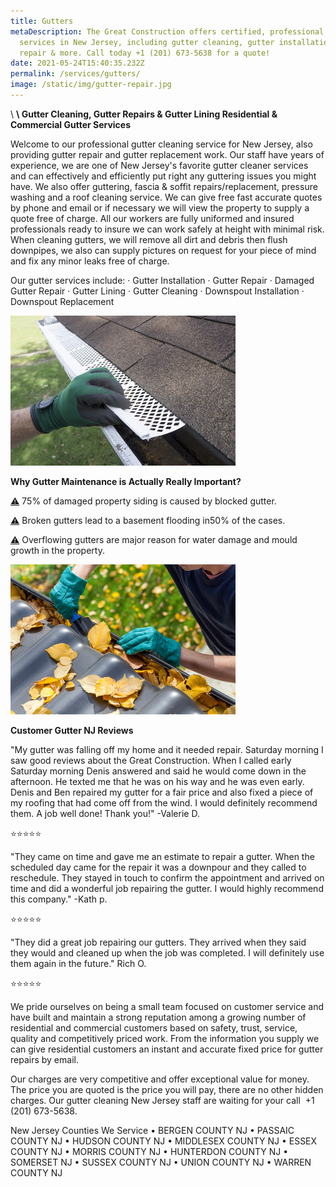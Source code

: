 ```yaml
---
title: Gutters
metaDescription: The Great Construction offers certified, professional gutter
  services in New Jersey, including gutter cleaning, gutter installation, gutter
  repair & more. Call today +1 (201) 673-5638 for a quote!
date: 2021-05-24T15:40:35.232Z
permalink: /services/gutters/
image: /static/img/gutter-repair.jpg
---
```

\     **\    Gutter Cleaning, Gutter Repairs & Gutter Lining
                                      Residential & Commercial
                                             Gutter Services**

Welcome to our professional gutter cleaning service for New Jersey, also providing gutter repair and gutter replacement work.
Our staff have years of experience, we are one of New Jersey's favorite gutter cleaner services and can effectively and efficiently put right any guttering issues you might have. We also offer guttering, fascia & soffit repairs/replacement, pressure washing and a roof cleaning service. We can give free fast accurate quotes by phone and email or if necessary we will view the property to supply a quote free of charge. All our workers are fully uniformed and insured professionals ready to insure we can work safely at height with minimal risk.
When cleaning gutters, we will remove all dirt and debris then flush downpipes, we also can supply pictures on request for your piece of mind and fix any minor leaks free of charge.

Our gutter services include:
·         Gutter Installation
·         Gutter Repair
·         Damaged Gutter Repair
·         Gutter Lining
·         Gutter Cleaning
·         Downspout Installation
·         Downspout Replacement

![gutter installation new jersey](/static/img/gutter-instalaltion.jpg)

**Why Gutter Maintenance is Actually Really Important?**

<!--StartFragment-->

[⚠️](https://emojikeyboard.org/copy/Warning_Sign_Emoji_%E2%9A%A0%EF%B8%8F) 75% of damaged property siding is caused by blocked gutter.

<!--StartFragment-->

[⚠️](https://emojikeyboard.org/copy/Warning_Sign_Emoji_%E2%9A%A0%EF%B8%8F) Broken gutters lead to a basement flooding in50% of the cases.

<!--StartFragment-->

[⚠️](https://emojikeyboard.org/copy/Warning_Sign_Emoji_%E2%9A%A0%EF%B8%8F) Overflowing gutters are major reason for water damage and mould growth in the property.

![gutter cleaning service](/static/img/gutter-cleaning.jpg)

**Customer Gutter NJ Reviews**

"My gutter was falling off my home and it needed repair. Saturday morning I saw good reviews about the Great Construction. When I called early Saturday morning Denis answered and said he would come down in the afternoon. He texted me that he was on his way and he was even early. Denis and Ben repaired my gutter for a fair price and also fixed a piece of my roofing that had come off from the wind. I would definitely recommend them. A job well done! Thank you!" -Valerie D.

<!--StartFragment-->

⭐️⭐️⭐️⭐️⭐️

<!--EndFragment-->

"They came on time and gave me an estimate to repair a gutter. When the scheduled day came for the repair it was a downpour and they called to reschedule. They stayed in touch to confirm the appointment and arrived on time and did a wonderful job repairing the gutter. I would highly recommend this company." -Kath p.

⭐️⭐️⭐️⭐️⭐️

"They did a great job repairing our gutters. They arrived when they said they would and cleaned up when the job was completed. I will definitely use them again in the future." Rich O.

⭐️⭐️⭐️⭐️⭐️

We pride ourselves on being a small team focused on customer service and have built and maintain a strong reputation among a growing number of residential and commercial customers based on safety, trust, service, quality and competitively priced work.
From the information you supply we can give residential customers an instant and accurate fixed price for gutter repairs by email.

Our charges are very competitive and offer exceptional value for money. The price you are quoted is the price you will pay, there are no other hidden charges.
Our gutter cleaning New Jersey staff are waiting for your call  +1 (201) 673-5638.

New Jersey Counties We Service
•	BERGEN COUNTY NJ
•	PASSAIC COUNTY NJ
•	HUDSON COUNTY NJ
•	MIDDLESEX COUNTY NJ
•	ESSEX COUNTY NJ
•	MORRIS COUNTY NJ
•	HUNTERDON COUNTY NJ
•	SOMERSET NJ
•	SUSSEX COUNTY NJ
•	UNION COUNTY NJ
•	WARREN COUNTY NJ

![]()